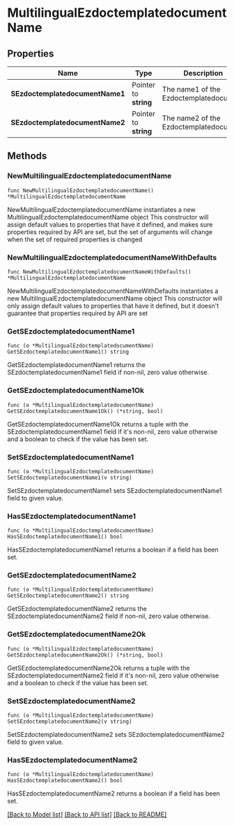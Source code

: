 # MultilingualEzdoctemplatedocumentName

## Properties

Name | Type | Description | Notes
------------ | ------------- | ------------- | -------------
**SEzdoctemplatedocumentName1** | Pointer to **string** | The name1 of the Ezdoctemplatedocument | [optional] 
**SEzdoctemplatedocumentName2** | Pointer to **string** | The name2 of the Ezdoctemplatedocument | [optional] 

## Methods

### NewMultilingualEzdoctemplatedocumentName

`func NewMultilingualEzdoctemplatedocumentName() *MultilingualEzdoctemplatedocumentName`

NewMultilingualEzdoctemplatedocumentName instantiates a new MultilingualEzdoctemplatedocumentName object
This constructor will assign default values to properties that have it defined,
and makes sure properties required by API are set, but the set of arguments
will change when the set of required properties is changed

### NewMultilingualEzdoctemplatedocumentNameWithDefaults

`func NewMultilingualEzdoctemplatedocumentNameWithDefaults() *MultilingualEzdoctemplatedocumentName`

NewMultilingualEzdoctemplatedocumentNameWithDefaults instantiates a new MultilingualEzdoctemplatedocumentName object
This constructor will only assign default values to properties that have it defined,
but it doesn't guarantee that properties required by API are set

### GetSEzdoctemplatedocumentName1

`func (o *MultilingualEzdoctemplatedocumentName) GetSEzdoctemplatedocumentName1() string`

GetSEzdoctemplatedocumentName1 returns the SEzdoctemplatedocumentName1 field if non-nil, zero value otherwise.

### GetSEzdoctemplatedocumentName1Ok

`func (o *MultilingualEzdoctemplatedocumentName) GetSEzdoctemplatedocumentName1Ok() (*string, bool)`

GetSEzdoctemplatedocumentName1Ok returns a tuple with the SEzdoctemplatedocumentName1 field if it's non-nil, zero value otherwise
and a boolean to check if the value has been set.

### SetSEzdoctemplatedocumentName1

`func (o *MultilingualEzdoctemplatedocumentName) SetSEzdoctemplatedocumentName1(v string)`

SetSEzdoctemplatedocumentName1 sets SEzdoctemplatedocumentName1 field to given value.

### HasSEzdoctemplatedocumentName1

`func (o *MultilingualEzdoctemplatedocumentName) HasSEzdoctemplatedocumentName1() bool`

HasSEzdoctemplatedocumentName1 returns a boolean if a field has been set.

### GetSEzdoctemplatedocumentName2

`func (o *MultilingualEzdoctemplatedocumentName) GetSEzdoctemplatedocumentName2() string`

GetSEzdoctemplatedocumentName2 returns the SEzdoctemplatedocumentName2 field if non-nil, zero value otherwise.

### GetSEzdoctemplatedocumentName2Ok

`func (o *MultilingualEzdoctemplatedocumentName) GetSEzdoctemplatedocumentName2Ok() (*string, bool)`

GetSEzdoctemplatedocumentName2Ok returns a tuple with the SEzdoctemplatedocumentName2 field if it's non-nil, zero value otherwise
and a boolean to check if the value has been set.

### SetSEzdoctemplatedocumentName2

`func (o *MultilingualEzdoctemplatedocumentName) SetSEzdoctemplatedocumentName2(v string)`

SetSEzdoctemplatedocumentName2 sets SEzdoctemplatedocumentName2 field to given value.

### HasSEzdoctemplatedocumentName2

`func (o *MultilingualEzdoctemplatedocumentName) HasSEzdoctemplatedocumentName2() bool`

HasSEzdoctemplatedocumentName2 returns a boolean if a field has been set.


[[Back to Model list]](../README.md#documentation-for-models) [[Back to API list]](../README.md#documentation-for-api-endpoints) [[Back to README]](../README.md)


